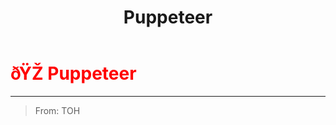 ﻿---
lang: en-US
title: Puppeteer
prev:
next:
---

# <font color="red">ðŸŽ­ <b>Puppeteer</b></font> <Badge text="Concealing" type="tip" vertical="middle"/>
---

> From: TOH

